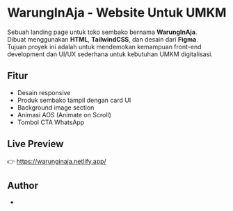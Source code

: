 # WarungInAja - Website Untuk UMKM

Sebuah landing page untuk toko sembako bernama **WarungInAja**.  
Dibuat menggunakan **HTML**, **TailwindCSS**, dan desain dari **Figma**.  
Tujuan proyek ini adalah untuk mendemokan kemampuan front-end development dan UI/UX sederhana untuk kebutuhan UMKM digitalisasi.

## Fitur
- Desain responsive
- Produk sembako tampil dengan card UI
- Background image section
- Animasi AOS (Animate on Scroll)
- Tombol CTA WhatsApp

## Live Preview
👉 https://warunginaja.netlify.app/

## Author
-
